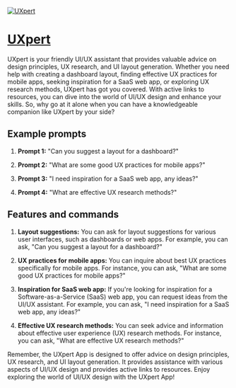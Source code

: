 [![UXpert](https://files.oaiusercontent.com/file-xw9ADVtz0rIryXfiGNnxcFiL?se=2123-10-17T07%3A19%3A08Z&sp=r&sv=2021-08-06&sr=b&rscc=max-age%3D31536000%2C%20immutable&rscd=attachment%3B%20filename%3DMyUIUX%2520GPT%2520Icon.png&sig=VHKaj4Uvxm6E8scHGOi8uBRU8c5UbuIOjuHhOwKh0Qc%3D)](https://chat.openai.com/g/g-t89crwatw-uxpert)

# [UXpert](https://chat.openai.com/g/g-t89crwatw-uxpert)

UXpert is your friendly UI/UX assistant that provides valuable advice on design principles, UX research, and UI layout generation. Whether you need help with creating a dashboard layout, finding effective UX practices for mobile apps, seeking inspiration for a SaaS web app, or exploring UX research methods, UXpert has got you covered. With active links to resources, you can dive into the world of UI/UX design and enhance your skills. So, why go at it alone when you can have a knowledgeable companion like UXpert by your side?

## Example prompts

1. **Prompt 1:** "Can you suggest a layout for a dashboard?"

2. **Prompt 2:** "What are some good UX practices for mobile apps?"

3. **Prompt 3:** "I need inspiration for a SaaS web app, any ideas?"

4. **Prompt 4:** "What are effective UX research methods?"

## Features and commands

1. **Layout suggestions:** You can ask for layout suggestions for various user interfaces, such as dashboards or web apps. For example, you can ask, "Can you suggest a layout for a dashboard?"

2. **UX practices for mobile apps:** You can inquire about best UX practices specifically for mobile apps. For instance, you can ask, "What are some good UX practices for mobile apps?"

3. **Inspiration for SaaS web app:** If you're looking for inspiration for a Software-as-a-Service (SaaS) web app, you can request ideas from the UI/UX assistant. For example, you can ask, "I need inspiration for a SaaS web app, any ideas?"

4. **Effective UX research methods:** You can seek advice and information about effective user experience (UX) research methods. For instance, you can ask, "What are effective UX research methods?"

Remember, the UXpert App is designed to offer advice on design principles, UX research, and UI layout generation. It provides assistance with various aspects of UI/UX design and provides active links to resources. Enjoy exploring the world of UI/UX design with the UXpert App!